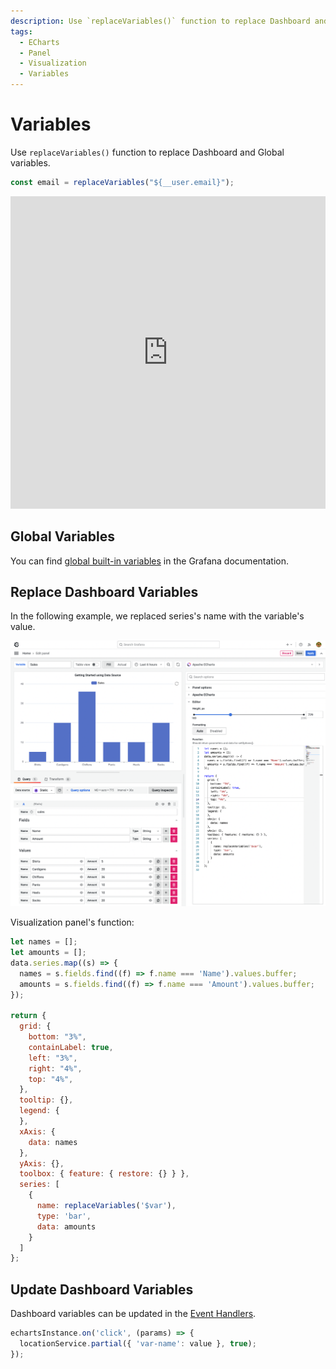 ```yaml
---
description: Use `replaceVariables()` function to replace Dashboard and Global variables.
tags:
  - ECharts
  - Panel
  - Visualization
  - Variables
---
```


# Variables

Use `replaceVariables()` function to replace Dashboard and Global variables.

```javascript
const email = replaceVariables("${__user.email}");
```

<iframe width="100%" height="500" src="https://www.youtube.com/embed/sczRq2lI3e4" title="Grafana variables | Dashboard, Global and Environment variables | Environment Data Source" frameBorder="0" allow="accelerometer; autoplay; clipboard-write; encrypted-media; gyroscope; picture-in-picture" allowFullScreen></iframe>

## Global Variables

You can find [global built-in variables](https://grafana.com/docs/grafana/latest/variables/variable-types/global-variables/) in the Grafana documentation.

## Replace Dashboard Variables

In the following example, we replaced series's name with the variable's value.

![Replace Dashboard Variables](img/variables.png)

Visualization panel's function:

```js
let names = [];
let amounts = [];
data.series.map((s) => {
  names = s.fields.find((f) => f.name === 'Name').values.buffer;
  amounts = s.fields.find((f) => f.name === 'Amount').values.buffer;
});

return {
  grid: {
    bottom: "3%",
    containLabel: true,
    left: "3%",
    right: "4%",
    top: "4%",
  },
  tooltip: {},
  legend: {
  },
  xAxis: {
    data: names
  },
  yAxis: {},
  toolbox: { feature: { restore: {} } },
  series: [
    {
      name: replaceVariables('$var'),
      type: 'bar',
      data: amounts
    }
  ]
};
```

## Update Dashboard Variables

Dashboard variables can be updated in the [Event Handlers](events).

```js
echartsInstance.on('click', (params) => {
  locationService.partial({ 'var-name': value }, true);
});
```